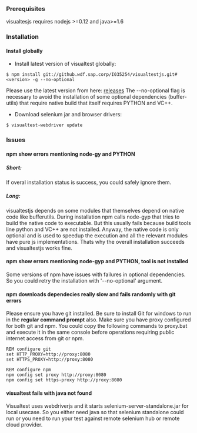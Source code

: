 ### Prerequisites
visualtesjs requires nodejs >=0.12 and java>=1.6

### Installation

#### Install globally
* Install latest version of visualtest globally:
```
$ npm install git://github.wdf.sap.corp/I035254/visualtestjs.git#<version> -g --no-optional
```
Please use the latest version from here: [releases](https://github.wdf.sap.corp/I035254/visualtestjs/releases)
The --no-optional flag is necessary to avoid the installation of some optional dependencies (buffer-utils) that
require native build that itself requires PYTHON and VC++.
* Download selenium jar and browser drivers:
```
$ visualtest-webdriver update
```

### Issues

#### npm show errors mentioning node-gy and PYTHON
##### Short:
If overal installation status is success, you could safely ignore them.
##### Long:
visualtestjs depends on some modules that themselves depend on native code like bufferutils.
During installation npm calls node-gyp that tries to build the native code to executable. But this usually
fails because build tools line python and VC++ are not installed. Anyway, the native code is only optional and is used
to speedup the execution and all the relevant modules have pure js implementations. Thats why the overall installation
succeeds and visualtestjs works fine.

#### npm show errors mentioning node-gyp and PYTHON, tool is not installed
Some versions of npm have issues with failures in optional dependencies. So you could retry the installation with
'--no-optional' argument.

#### npm downloads dependecies really slow and fails randomly with git errors
Please ensure you have git installed. Be sure to install Git for windows to run in the __regular command prompt__ also.
Make sure you have proxy configured for both git and npm. You could copy the following commands to proxy.bat and execute
it in the same console before operations requiring public internet access from git or npm.
```
REM configure git
set HTTP_PROXY=http://proxy:8080
set HTTPS_PROXY=http://proxy:8080

REM configure npm
npm config set proxy http://proxy:8080
npm config set https-proxy http://proxy:8080
```

#### visualtest fails with java not found
Visualtest uses webdriverjs and it starts selenium-server-standalone.jar for local usecase. So you either need java so
that selenium standalone could run or you need to run your test against remote selenium hub or remote cloud provider.
